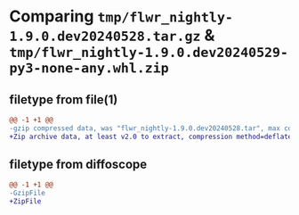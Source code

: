# Comparing `tmp/flwr_nightly-1.9.0.dev20240528.tar.gz` & `tmp/flwr_nightly-1.9.0.dev20240529-py3-none-any.whl.zip`

## filetype from file(1)

```diff
@@ -1 +1 @@
-gzip compressed data, was "flwr_nightly-1.9.0.dev20240528.tar", max compression
+Zip archive data, at least v2.0 to extract, compression method=deflate
```

## filetype from diffoscope

```diff
@@ -1 +1 @@
-GzipFile
+ZipFile
```

